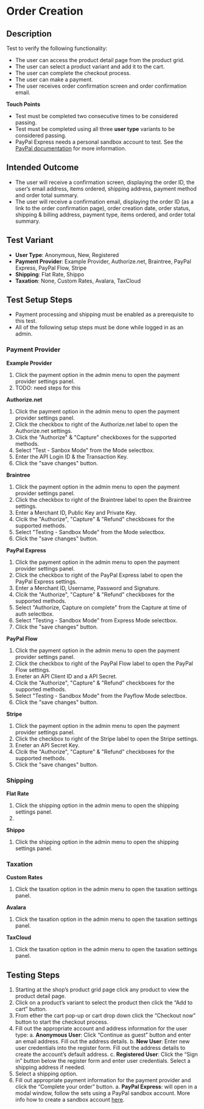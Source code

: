 # Order Creation

## Description
Test to verify the following functionality: 
 * The user can access the product detail page from the product grid.
 * The user can select a product variant and add it to the cart.
 * The user can complete the checkout process.
 * The user can make a payment.
 * The user receives order confirmation screen and order confirmation email.

**Touch Points**
 * Test must be completed two consecutive times to be considered passing.
 * Test must be completed using all three **user type** variants to be considered passing.
 * PayPal Express needs a personal sandbox account to test. See the [PayPal documentation](https://developer.paypal.com/docs/classic/lifecycle/sb_about-accounts/#create-a-personal-sandbox-account) for more information.

## Intended Outcome
 * The user will receive a confirmation screen, displaying the order ID, the user’s email address, items ordered, shipping address, payment method and order total summary.
 * The user will receive a confirmation email, displaying the order ID (as a link to the order confirmation page), order creation date, order status, shipping & billing address, payment type, items ordered, and order total summary.

## Test Variant
 * **User Type**: Anonymous, New, Registered
 * **Payment Provider**: Example Provider, Authorize.net, Braintree, PayPal Express, PayPal Flow, Stripe
 * **Shipping**: Flat Rate, Shippo
 * **Taxation**: None, Custom Rates, Avalara, TaxCloud

## Test Setup Steps
 * Payment processing and shipping must be enabled as a prerequisite to this test. 
 * All of the following setup steps must be done while logged in as an admin.

### Payment Provider
**Example Provider**
 1. Click the payment option in the admin menu to open the payment provider settings panel.
 1. TODO: need steps for this
 
**Authorize.net**
 1. Click the payment option in the admin menu to open the payment provider settings panel.
 2. Click the checkbox to right of the Authorize.net label to open the Authorize.net settings.
 3. Click the "Authorize" & "Capture" checkboxes for the supported methods.
 4. Select "Test - Sanbox Mode" from the Mode selectbox.
 5. Enter the API Login ID & the Transaction Key.
 6. Click the "save changes" button.
 
**Braintree**
 1. Click the payment option in the admin menu to open the payment provider settings panel.
 2. Click the checkbox to right of the Braintree label to open the Braintree settings.
 3. Enter a Merchant ID, Public Key and Private Key.
 4. Clcik the "Authorize", "Capture" & "Refund" checkboxes for the supported methods.
 5. Select "Testing - Sandbox Mode" from the Mode selectbox.
 6. Click the "save changes" button.

**PayPal Express**
 1. Click the payment option in the admin menu to open the payment provider settings panel.
 2. Click the checkbox to right of the PayPal Express label to open the PayPal Express settings.
 3. Enter a Merchant ID, Username, Password and Signature.
 4. Clcik the "Authorize", "Capture" & "Refund" checkboxes for the supported methods.
 5. Select "Authorize, Capture on complete" from the Capture at time of auth selectbox.
 6. Select "Testing - Sandbox Mode" from Express Mode selectbox.
 7. Click the "save changes" button.
 
**PayPal Flow**
 1. Click the payment option in the admin menu to open the payment provider settings panel.
 2. Click the checkbox to right of the PayPal Flow label to open the PayPal Flow settings.
 3. Eneter an API Client ID and a API Secret.
 4. Clcik the "Authorize", "Capture" & "Refund" checkboxes for the supported methods.
 5. Select "Testing - Sandbox Mode" from the Payflow Mode selectbox.
 6. Click the "save changes" button.
 
**Stripe**
 1. Click the payment option in the admin menu to open the payment provider settings panel.
 2. Click the checkbox to right of the Stripe label to open the Stripe settings.
 3. Eneter an API Secret Key.
 4. Clcik the "Authorize", "Capture" & "Refund" checkboxes for the supported methods.
 5. Click the "save changes" button.

### Shipping
**Flat Rate**
 1. Click the shipping option in the admin menu to open the shipping settings panel.
 2. 
 
**Shippo**
 1. Click the shipping option in the admin menu to open the shipping settings panel.

### Taxation
**Custom Rates**
 1. Click the taxation option in the admin menu to open the taxation settings panel.

**Avalara**
 1. Click the taxation option in the admin menu to open the taxation settings panel.
 
**TaxCloud**
 1. Click the taxation option in the admin menu to open the taxation settings panel.
 
## Testing Steps
 1. Starting at the shop’s product grid page click any product to view the product detail page.
 2. Click on a product’s variant to select the product then click the “Add to cart” button.
 3. From ether the cart pop-up or cart drop down click the “Checkout now” button to start the checkout process.
 4. Fill out the appropriate account and address information for the user type:
   a. **Anonymous User**: Click “Continue as guest” button and enter an email address. Fill out the address details.
   b. **New User**: Enter new user credentials into the register form. Fill out the address details to create the account’s default address.
   c. **Registered User**: Click the “Sign in” button below the register form and enter user credentials. Select a shipping address if needed.
 5. Select a shipping option.
 6. Fill out appropriate payment information for the payment provider and click the “Complete your order” button.
   a. **PayPal Express**: will open in a modal window, follow the sets using a PayPal sandbox account. More info how to create a sandbox account [here](https://developer.paypal.com/docs/classic/lifecycle/sb_about-accounts/#create-a-personal-sandbox-account).
